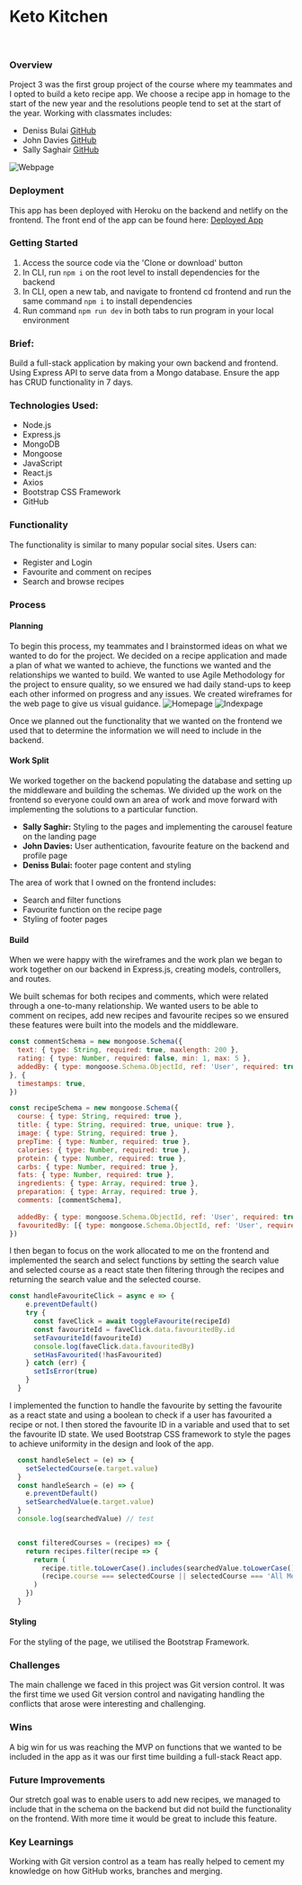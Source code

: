 # Keto  Kitchen

<br />

### Overview
Project 3 was the first group project of the course where my teammates and I opted to build a keto recipe app. We choose a recipe app in homage to the start of the new year and the resolutions people tend to set at the start of the year. 
Working with classmates includes:
* Deniss Bulai [GitHub](https://github.com/astounded2006)
* John Davies [GitHub](https://github.com/tigeryant/sei-project-three-fe)
* Sally Saghair [GitHub](https://github.com/sallyali7)

![Webpage](./images/webpage.png)

### Deployment
This app has been deployed with Heroku on the backend and netlify on the frontend. The front end of the app can be found here: [Deployed App](https://ketokitchen.netlify.app/)

### Getting Started
1. Access the source code via the 'Clone or download' button
2. In CLI, run  `npm i` on the root level to install dependencies for the backend
3. In CLI, open a new tab, and navigate to frontend cd frontend and run the same command `npm i` to install dependencies
4. Run command `npm run dev` in both tabs to run program in your local environment

### Brief:
Build a full-stack application by making your own backend and frontend. Using Express API to serve data from a Mongo database. Ensure the app has CRUD functionality in 7 days.

### Technologies Used:
* Node.js
* Express.js
* MongoDB
* Mongoose
* JavaScript
* React.js
* Axios
* Bootstrap CSS Framework
* GitHub

### Functionality
The functionality is similar to many popular social sites. Users can:
* Register and Login
* Favourite and comment on recipes
* Search and browse recipes

### Process
#### Planning
To begin this process, my teammates and I brainstormed ideas on what we wanted to do for the project. We decided on a recipe application and made a plan of what we wanted to achieve, the functions we wanted and the relationships we wanted to build. We wanted to use Agile Methodology for the project to ensure quality, so we ensured we had daily stand-ups to keep each other informed on progress and any issues.
We created wireframes for the web page to give us visual guidance.
![Homepage](./images/homepage.png)
![Indexpage](./images/indexpage.png)

Once we planned out the functionality that we wanted on the frontend we used that to determine the information we will need to include in the backend.

#### Work Split
We worked together on the backend populating the database and setting up the middleware and building the schemas.
We divided up the work on the frontend so everyone could own an area of work and move forward with implementing the solutions to a particular function.
* **Sally Saghir:**  Styling to the pages and implementing the carousel feature on the landing page
* **John Davies:** User authentication, favourite feature on the backend and profile page
* **Deniss Bulai:** footer page content and styling

The area of work that I owned on the frontend includes: 
* Search and filter functions
* Favourite function on the recipe page
* Styling of footer pages

#### Build

When we were happy with the wireframes and the work plan we began to work together on our backend in Express.js, creating models, controllers, and routes.

We built schemas for both recipes and comments, which were related through a one-to-many relationship. We wanted users to be able to comment on recipes, add new recipes and favourite recipes so we ensured these features were built into the models and the middleware.
``` JavaScript 
const commentSchema = new mongoose.Schema({
  text: { type: String, required: true, maxlength: 200 },
  rating: { type: Number, required: false, min: 1, max: 5 },
  addedBy: { type: mongoose.Schema.ObjectId, ref: 'User', required: true },
}, {
  timestamps: true,
})

const recipeSchema = new mongoose.Schema({
  course: { type: String, required: true },
  title: { type: String, required: true, unique: true },
  image: { type: String, required: true },
  prepTime: { type: Number, required: true },
  calories: { type: Number, required: true },
  protein: { type: Number, required: true },
  carbs: { type: Number, required: true },
  fats: { type: Number, required: true },
  ingredients: { type: Array, required: true },
  preparation: { type: Array, required: true },
  comments: [commentSchema],
  
  addedBy: { type: mongoose.Schema.ObjectId, ref: 'User', required: true },
  favouritedBy: [{ type: mongoose.Schema.ObjectId, ref: 'User', required: true }], 
})
```
I then began to focus on the work allocated to me on the frontend and implemented the search and select functions by setting the search value and selected course as a react state then filtering through the recipes and returning the search value and the selected course.

``` JavaScript
const handleFavouriteClick = async e => {
    e.preventDefault()
    try {
      const faveClick = await toggleFavourite(recipeId)
      const favouriteId = faveClick.data.favouritedBy.id
      setFavouriteId(favouriteId)
      console.log(faveClick.data.favouritedBy)
      setHasFavourited(!hasFavourited)
    } catch (err) {
      setIsError(true)
    }
  }
  ```
I implemented the function to handle the favourite by setting the favourite as a react state and using a boolean to check if a user has favourited a recipe or not. I then stored the favourite ID in a variable and used that to set the favourite ID state.
We used Bootstrap CSS framework to style the pages to achieve uniformity in the design and look of the app.

``` JavaScript
  const handleSelect = (e) => {
    setSelectedCourse(e.target.value)
  }
  const handleSearch = (e) => {
    e.preventDefault()
    setSearchedValue(e.target.value)
  }
  console.log(searchedValue) // test


  const filteredCourses = (recipes) => {
    return recipes.filter(recipe => {
      return (
        recipe.title.toLowerCase().includes(searchedValue.toLowerCase()) &&
        (recipe.course === selectedCourse || selectedCourse === 'All Meals')
      )
    })
  }
  ```
  #### Styling
  For the styling of the page, we utilised the Bootstrap Framework.

  ### Challenges
  The main challenge we faced in this project was Git version control. It was the first time we used Git version control and navigating handling the conflicts that arose were interesting and challenging.

  ### Wins
  A big win for us was reaching the MVP on functions that we wanted to be included in the app as it was our first time building a full-stack React app.

  ### Future Improvements
  Our stretch goal was to enable users to add new recipes, we managed to include that in the schema on the backend but did not build the functionality on the frontend. With more time it would be great to include this feature.

  ### Key Learnings
  Working with Git version control as a team has really helped to cement my knowledge on how GitHub works, branches and merging. 




